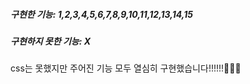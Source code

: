 ##### 구현한 기능: 1,2,3,4,5,6,7,8,9,10,11,12,13,14,15
##### 구현하지 못한 기능: X

css는 못했지만 주어진 기능 모두 열심히 구현했습니다!!!!!!🤩🤩🤩
